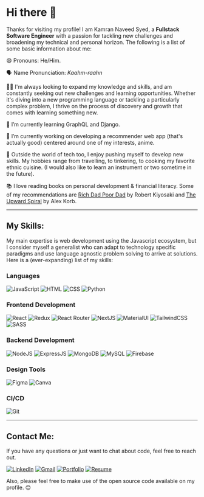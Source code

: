 # Hi there 👋

Thanks for visiting my profile! I am Kamran Naveed Syed, a **Fullstack Software Engineer** with a passion for tackling new challenges and broadening my technical and personal horizon. The following is a list of some basic information about me:

😄 Pronouns: He/Him. 

🗣 Name Pronunciation: *Kaahm-raahn*

👨‍💻 I'm always looking to expand my knowledge and skills, and am constantly seeking out new challenges and learning opportunities. Whether it's diving into a new     programming language or tackling a particularly complex problem, I thrive on the process of discovery and growth that comes with learning something new. 

🌱 I’m currently learning GraphQL and Django.

🔭 I’m currently working on developing a recommender web app (that's actually good) centered around one of my interests, anime.

🧩 Outside the world of tech too, I enjoy pushing myself to develop new skills. My hobbies range from travelling, to tinkering, to cooking my favorite ethnic cuisine. (I would also like to learn an instrument or two sometime in the future).

📚 I love reading books on personal development & financial literacy. Some of my recommendations are [Rich Dad Poor Dad](https://www.goodreads.com/book/show/69571.Rich_Dad_Poor_Dad) by Robert Kiyosaki and [The Upward Spiral](https://www.goodreads.com/book/show/21413760-the-upward-spiral?ref=nav_sb_noss_l_8) by Alex Korb.


 ***
 
## My Skills:

My main expertise is web development using the Javascript ecosystem, but I consider myself a generalist who can adapt to technology specific paradigms and use language agnostic problem solving to arrive at solutions. Here is a (ever-expanding) list of my skills: 

### Languages
![JavaScript](https://img.shields.io/badge/JavaScript-555?style=for-the-badge&logo=JavaScript&logoColor=F7DF1E) ![HTML](https://img.shields.io/badge/HTML5-E34F26?style=for-the-badge&logo=HTML5&logoColor=white) ![CSS](https://img.shields.io/badge/CSS3-1572B6?style=for-the-badge&logo=CSS3&logoColor=white) ![Python](https://img.shields.io/badge/Python-3776AB?style=for-the-badge&logo=Python&logoColor=white) 
### Frontend Development
![React](https://img.shields.io/badge/React-555?style=for-the-badge&logo=React&logoColor=61DAFB) ![Redux](https://img.shields.io/badge/Redux-764ABC?style=for-the-badge&logo=Redux&logoColor=white) ![React Router](https://img.shields.io/badge/React%20Router-CA4245?style=for-the-badge&logo=React%20Router&logoColor=white) ![NextJS](https://img.shields.io/badge/Next.js-555?style=for-the-badge&logo=Next.js&logoColor=white) ![MaterialUI](https://img.shields.io/badge/MaterialUI-007FFF?style=for-the-badge&logo=MUI&logoColor=white) ![TailwindCSS](https://img.shields.io/badge/TailwindCSS-06B6D4?style=for-the-badge&logo=Tailwindcss&logoColor=white) ![SASS](https://img.shields.io/badge/SASS-CC6699?style=for-the-badge&logo=Sass&logoColor=white)
### Backend Development
![NodeJS](https://img.shields.io/badge/Node.js-339933?style=for-the-badge&logo=Node.js&logoColor=white)  ![ExpressJS](https://img.shields.io/badge/express.js-555?style=for-the-badge&logo=Express&logoColor=white) ![MongoDB](https://img.shields.io/badge/MongoDB-77B829?style=for-the-badge&logo=MongoDB&logoColor=white)  ![MySQL](https://img.shields.io/badge/MySQL-4479A1?style=for-the-badge&logo=MySQL&logoColor=white) ![Firebase](https://img.shields.io/badge/Firebase-FFCA28?style=for-the-badge&logo=Firebase&logoColor=white) 
### Design Tools
![Figma](https://img.shields.io/badge/Figma-F24E1E?style=for-the-badge&logo=Figma&logoColor=white) ![Canva](https://img.shields.io/badge/Canva-00C4CC?style=for-the-badge&logo=Canva&logoColor=white)
### CI/CD
![Git](https://img.shields.io/badge/Git-F05032?style=for-the-badge&logo=Git&logoColor=white)

 ***
 
## Contact Me:

If you have any questions or just want to chat about code, feel free to reach out. 

[![LinkedIn](https://img.shields.io/badge/LinkedIn-0A66C2?style=for-the-badge&logo=Linkedin&logoColor=white)](https://www.linkedin.com/in/kamrannaveedsyed/) [![Gmail](https://img.shields.io/badge/Gmail-EA4335?style=for-the-badge&logo=Gmail&logoColor=white)](mailto:kamran.naveedsyed@gmail.com) [![Portfolio](https://img.shields.io/badge/Portfolio-2F8D46?style=for-the-badge&logo=Google%20Chrome&logoColor=white)](https://www.linkedin.com/in/kamrannaveedsyed/) [![Resume](https://img.shields.io/badge/Resume-BF0000?style=for-the-badge&logo=Google%20Chrome&logoColor=white)](www.kamransyedresume.netlify.app) 

Also, please feel free to make use of the open source code available on my profile. 😊


